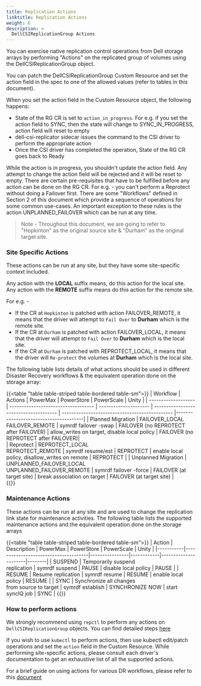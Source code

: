 ```yaml
---
title: Replication Actions
linktitle: Replication Actions
weight: 6
description: >
  DellCSIReplicationGroup Actions
---
```


You can exercise native replication control operations from Dell storage arrays by performing "Actions" on the replicated group of volumes using the DellCSIReplicationGroup object. 

You can patch the DellCSIReplicationGroup Custom Resource and set the action field in the spec to one of the allowed values (refer to tables in this document).

When you set the action field in the Custom Resource object, the following happens:

* State of the RG CR is set to `action_in_progress`. For e.g. if you set the action field to SYNC, then the state will change to SYNC_IN_PROGRESS, action field will reset to empty
* dell-csi-replicator sidecar issues the command to the CSI driver to perform the appropriate action
* Once the CSI driver has completed the operation, State of the RG CR goes back to Ready

While the action is in progress, you shouldn't update the action field. Any attempt to change the action field will be rejected and it will be reset to empty.
There are certain pre-requisites that have to be fulfilled before any action can be done on the RG CR. For e.g. - you can't perform a Reprotect without doing a Failover first. There are some "Workflows" defined in Section 2 of this document which provide a sequence of operations for some common use-cases. An important exception to these rules is the action UNPLANNED_FAILOVER which can be run at any time.

>Note - Throughout this document, we are going to refer to "Hopkinton" as the original source site & "Durham" as the original target site.

### Site Specific Actions
These actions can be run at any site, but they have some site-specific context included.

Any action with the __LOCAL__ suffix means, do this action for the local site. Any action with the __REMOTE__ suffix means do this action for the remote site.

For e.g. - 
* If the CR at `Hopkinton` is patched with action FAILOVER_REMOTE, it means that the driver will attempt to `Fail Over` to __Durham__ which is the remote site. 
* If the CR at `Durham` is patched with action FAILOVER_LOCAL, it means that the driver will attempt to `Fail Over` to __Durham__ which is the local site.
* If the CR at `Durham` is patched with REPROTECT_LOCAL, it means that the driver will `Re-protect` the volumes at __Durham__ which is the local site.

The following table lists details of what actions should be used in different Disaster Recovery workflows & the equivalent operation done on the storage array:

{{<table "table table-striped table-bordered table-sm">}}
| Workflow            | Actions                             | PowerMax              | PowerStore                             | PowerScale                                     | Unity                                 |
| ------------------- | ----------------------------------- | --------------------- | -------------------------------------- | ---------------------------------------------- |---------------------------------------|
| Planned Migration   | FAILOVER_LOCAL<br>FAILOVER_REMOTE   | symrdf failover -swap | FAILOVER (no REPROTECT after FAILOVER) | allow_writes on target, disable local policy   | FAILOVER (no REPROTECT after FAILOVER)|                              
| Reprotect           | REPROTECT_LOCAL<br>REPROTECT_REMOTE | symrdf resume/est     | REPROTECT                              | enable local policy, disallow_writes on remote | REPROTECT                             | 
| Unplanned Migration | UNPLANNED_FAILOVER_LOCAL<br>UNPLANNED_FAILOVER_REMOTE | symrdf failover -force | FAILOVER (at target site) | break association on target              | FAILOVER (at target site)             |             
{{</table>}}

### Maintenance Actions
These actions can be run at any site and are used to change the replication link state for maintenance activities.
The following table lists the supported maintenance actions and the equivalent operation done on the storage arrays

{{<table "table table-striped table-bordered table-sm">}}
| Action    | Description                          | PowerMax       | PowerStore | PowerScale           | Unity  |
|-----------|--------------------------------------|----------------|------------|----------------------|--------|
| SUSPEND   | Temporarily suspend <br> replication | symrdf suspend | PAUSE      | disable local policy | PAUSE  |
| RESUME    | Resume replication                   | symrdf resume  | RESUME     | enable local policy  | RESUME |
| SYNC      | Synchronize all changes <br> from source to target | symrdf establish | SYNCHRONIZE NOW | start syncIQ job | SYNC |
{{</table>}}

### How to perform actions
We strongly recommend using `repctl` to perform any actions on `DellCSIReplicationGroup` objects. You can find detailed steps [here](../tools/#executing-actions)

If you wish to use `kubectl` to perform actions, then use kubectl edit/patch operations and set the `action` field in the Custom Resource.
While performing site-specific actions, please consult each driver's documentation to get an exhaustive list of all the supported actions.

For a brief guide on using actions for various DR workflows, please refer to this [document](../disaster-recovery) 

